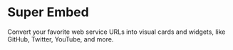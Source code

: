 # Super Embed
Convert your favorite web service URLs into visual cards and widgets, like GitHub, Twitter, YouTube, and more.

